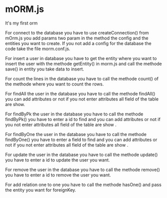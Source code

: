# mORM.js
It's my first orm

For connect to the database you have to use createConnection() from mOrm.js you add params two param in the method the config and the entities you want to create. If you not add a config for the database the code take the file morm.conf.js.

For insert a user in database you have to get the entity where you want to insert the user with the methode getEntity() in morm.js and call the methode save() in entity you take data to insert.

For count the lines in the database you have to call the methode count() of the methode where you want to count the rows.

For findAll the user in the database you have to call the methode findAll() you can add attributes or not if you not enter attributes all field of the table are show.

For findByPk the user in the database you have to call the methode findByPk() you have to enter a id to find and you can add attributes or not if you not enter attributes all field of the table are show .

For findByOne the user in the database you have to call the methode findByOne() you have to enter a field to find and you can add attributes or not if you not enter attributes all field of the table are show .

For update the user in the database you have to call the methode update() you have to enter a id to update the user you want.

For remove the user in the database you have to call the methode remove() you have to enter a id to remove the user you want.

For add relation one to one you have to call the methode hasOne() and pass the entity you want for foreignKey.
